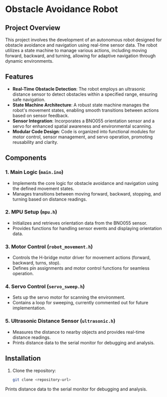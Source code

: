 # Obstacle Avoidance Robot #

## Project Overview

This project involves the development of an autonomous robot designed for obstacle avoidance and navigation using real-time sensor data. The robot utilizes a state machine to manage various actions, including moving forward, backward, and turning, allowing for adaptive navigation through dynamic environments.

## Features

- **Real-Time Obstacle Detection**: The robot employs an ultrasonic distance sensor to detect obstacles within a specified range, ensuring safe navigation.
- **State Machine Architecture**: A robust state machine manages the robot's movement states, enabling smooth transitions between actions based on sensor feedback.
- **Sensor Integration**: Incorporates a BNO055 orientation sensor and a servo for enhanced spatial awareness and environmental scanning.
- **Modular Code Design**: Code is organized into functional modules for motor control, sensor management, and servo operation, promoting reusability and clarity.

## Components

### 1. **Main Logic (`main.ino`)**
   - Implements the core logic for obstacle avoidance and navigation using the defined movement states.
   - Manages transitions between moving forward, backward, stopping, and turning based on distance readings.

### 2. **MPU Setup (`mpu.h`)**
   - Initializes and retrieves orientation data from the BNO055 sensor.
   - Provides functions for handling sensor events and displaying orientation data.

### 3. **Motor Control (`robot_movement.h`)**
   - Controls the H-bridge motor driver for movement actions (forward, backward, turns, stop).
   - Defines pin assignments and motor control functions for seamless operation.

### 4. **Servo Control (`servo_sweep.h`)**
   - Sets up the servo motor for scanning the environment.
   - Contains a loop for sweeping, currently commented out for future implementation.

### 5. **Ultrasonic Distance Sensor (`ultrasonic.h`)**
   - Measures the distance to nearby objects and provides real-time distance readings.
   - Prints distance data to the serial monitor for debugging and analysis.

## Installation

1. Clone the repository:
   ```bash
   git clone <repository-url>

Prints distance data to the serial monitor for debugging and analysis.

